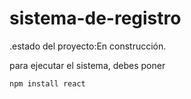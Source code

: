 <h1>sistema-de-registro</h1>

.estado del proyecto:En construcción.

para ejecutar el sistema, debes poner

```npm install react```
